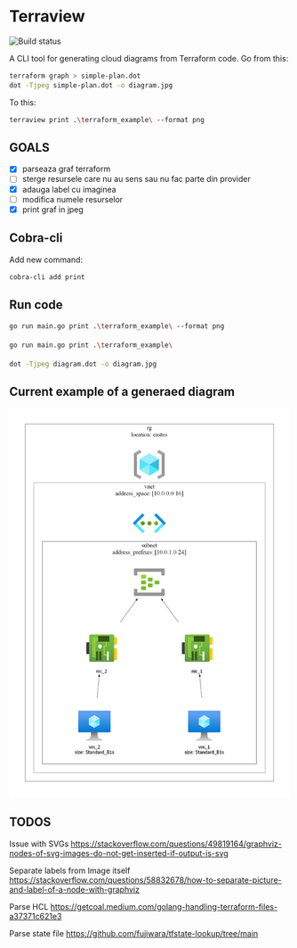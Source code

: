 # Terraview

![Build status](https://github.com/CiucurDaniel/landscape/actions/workflows/build-docker-image.yml/badge.svg)

A CLI tool for generating cloud diagrams from Terraform code.
Go from this:

```bash
terraform graph > simple-plan.dot
dot -Tjpeg simple-plan.dot -o diagram.jpg
```

To this:

```bash
terraview print .\terraform_example\ --format png
```

## GOALS

- [x] parseaza graf terraform
- [ ] sterge resursele care nu au sens sau nu fac parte din provider
- [x] adauga label cu imaginea
- [ ] modifica numele resurselor
- [x] print graf in jpeg

## Cobra-cli

Add new command:

```bash
cobra-cli add print  
```

## Run code

```bash
go run main.go print .\terraform_example\ --format png

go run main.go print .\terraform_example\ 

dot -Tjpeg diagram.dot -o diagram.jpg
```

## Current example of a generaed diagram 

![Simple diagram](diagram_20240614_172636.png)

## TODOS

Issue with SVGs
https://stackoverflow.com/questions/49819164/graphviz-nodes-of-svg-images-do-not-get-inserted-if-output-is-svg

Separate labels from Image itself
https://stackoverflow.com/questions/58832678/how-to-separate-picture-and-label-of-a-node-with-graphviz

Parse HCL
https://getcoal.medium.com/golang-handling-terraform-files-a37371c621e3

Parse state file
https://github.com/fujiwara/tfstate-lookup/tree/main